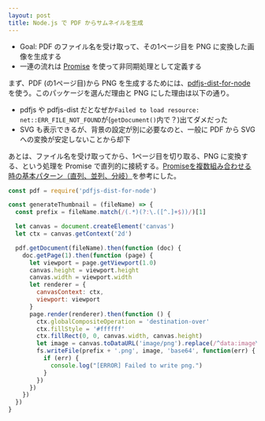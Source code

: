 ```yaml
---
layout: post
title: Node.js で PDF からサムネイルを生成
---
```


* Goal: PDF のファイル名を受け取って、その1ページ目を PNG に変換した画像を生成する
* 一連の流れは [Promise](https://developer.mozilla.org/ja/docs/Web/JavaScript/Guide/Using_promises) を使って非同期処理として定義する

まず、PDF (の1ページ目)から PNG を生成するためには、[pdfjs-dist-for-node](https://www.npmjs.com/package/pdfjs-dist-for-node) を使う。このパッケージを選んだ理由と PNG にした理由は以下の通り。

- pdfjs や pdfjs-dist だとなぜか`Failed to load resource: net::ERR_FILE_NOT_FOUND`が(`getDocument()`内で？)出てダメだった
- SVG も表示できるが、背景の設定が別に必要なのと、一般に PDF から SVG への変換が安定しないことから却下

あとは、ファイル名を受け取ってから、1ページ目を切り取る、PNG に変換する、という処理を Promise で直列的に接続する。[Promiseを複数組み合わせる時の基本パターン（直列、並列、分岐）](https://qiita.com/norami_dream/items/0edfca15c15199921a73)を参考にした。

```js
const pdf = require('pdfjs-dist-for-node')

const generateThumbnail = (fileName) => {
  const prefix = fileName.match(/(.*)(?:\.([^.]+$))/)[1]

  let canvas = document.createElement('canvas')
  let ctx = canvas.getContext('2d')

  pdf.getDocument(fileName).then(function (doc) {
    doc.getPage(1).then(function (page) {
      let viewport = page.getViewport(1.0)
      canvas.height = viewport.height
      canvas.width = viewport.width
      let renderer = {
        canvasContext: ctx,
        viewport: viewport
      }
      page.render(renderer).then(function () {
        ctx.globalCompositeOperation = 'destination-over'
        ctx.fillStyle = '#ffffff'
        ctx.fillRect(0, 0, canvas.width, canvas.height)
        let image = canvas.toDataURL('image/png').replace(/^data:image\/png;base64,/, '')
        fs.writeFile(prefix + '.png', image, 'base64', function(err) {
          if (err) {
            console.log("[ERROR] Failed to write png.")
          }
        })
      })
    })
  })
}
```
